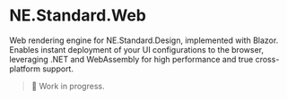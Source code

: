 ﻿# NE.Standard.Web

Web rendering engine for NE.Standard.Design, implemented with Blazor.  
Enables instant deployment of your UI configurations to the browser, leveraging .NET and WebAssembly for high performance and true cross-platform support.

> 🚧 Work in progress.
